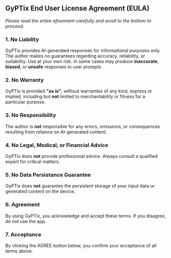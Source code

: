 ## GyPTix End User License Agreement (EULA)

_Please read the entire afreement carefully and scroll to the bottom to proceed._

### 1. No Liability  
GyPTix provides AI-generated responses for informational purposes only. The author makes no guarantees regarding accuracy, reliability, or suitability. Use at your own risk. In some cases may produce **inaccurate**, **biased**, or **unsafe** responses to user prompts.  

### 2. No Warranty  
GyPTix is provided **"as is"**, without warranties of any kind, express or implied, including but **not** limited to merchantability or fitness for a particular purpose.  

### 3. No Responsibility  
The author is **not** responsible for any errors, omissions, or consequences resulting from reliance on AI-generated content.  

### 4. No Legal, Medical, or Financial Advice  
GyPTix does **not** provide professional advice. Always consult a qualified expert for critical matters.  

### 5. No Data Persistance Guarantee  
GyPTix does **not** guarantee the persistent storage of your input data or generated content on the device.  

### 6. Agreement  
By using GyPTix, you acknowledge and accept these terms. If you disagree, do not use the app.  

### 7. Acceptance  
By clicking the AGREE button below, you confirm your acceptance of all terms above.  

